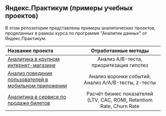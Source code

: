 ## Яндекс.Практикум (примеры учебных проектов)

В этом репозитории представлены примеры аналитических проектов, проделанных в рамках курса по программе "Аналитик данных" от Яндекс.Практикум.

| Название проекта  | Отработанные методы |
|:----------------- |:-------------------:|
| [Аналитика в крупном интернет-магазине](https://github.com/koptellov/yandex-praktikum-projects/tree/main/01_analysis_of_ab_test_results) | Анализ A/B-теста, приоритезация гипотез |
| [Анализ поведения пользователей в мобильном приложении](https://github.com/koptellov/yandex-praktikum-projects/tree/main/02_user_behavior_in_the_mobile_application) | Анализ воронки событий, Анализ А/A/B-тесты, z-тесты|
| [Аналитика в сервисе по продаже билетов](https://github.com/koptellov/yandex-praktikum-projects/tree/main/03_analytics_in_ticket_sales_company) | Расчёт бизнес показателей (LTV, CAC, ROMI, Retentiom Rate, Churn Rate |
